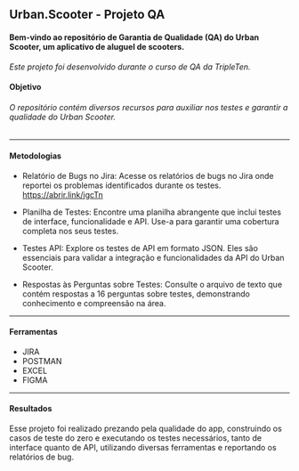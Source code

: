 ## Urban.Scooter - Projeto QA 

#### Bem-vindo ao repositório de Garantia de Qualidade (QA) do Urban Scooter, um aplicativo de aluguel de scooters. 
*Este projeto foi desenvolvido durante o curso de QA da TripleTen.* 

#### Objetivo 
###### O repositório contém diversos recursos para auxiliar nos testes e garantir a qualidade do Urban Scooter.
----
#### Metodologias

- Relatório de Bugs no Jira: Acesse os relatórios de bugs no Jira onde reportei os problemas identificados durante os testes. https://abrir.link/jgcTn

- Planilha de Testes: Encontre uma planilha abrangente que inclui testes de interface, funcionalidade e API. Use-a para garantir uma cobertura completa nos seus testes.

- Testes API: Explore os testes de API em formato JSON. Eles são essenciais para validar a integração e funcionalidades da API do Urban Scooter.

- Respostas às Perguntas sobre Testes: Consulte o arquivo de texto que contém respostas a 16 perguntas sobre testes, demonstrando conhecimento e compreensão na área.
----
#### Ferramentas  
- JIRA 
- POSTMAN
- EXCEL 
- FIGMA
---- 
#### Resultados 
Esse projeto foi realizado prezando pela qualidade do app, construindo os casos de teste do zero e executando os testes necessários, tanto de interface quanto de API, utilizando diversas ferramentas e reportando os relatórios de bug.  
